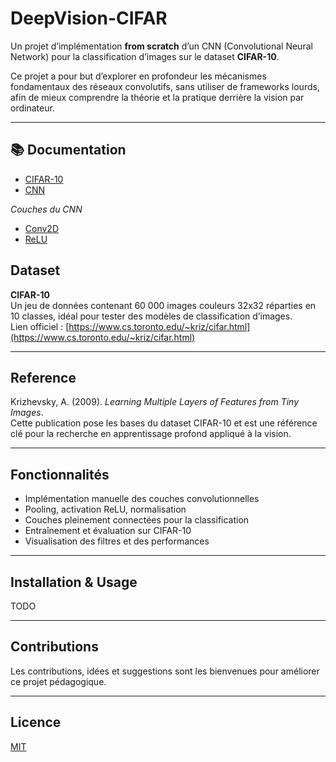 # DeepVision-CIFAR

Un projet d’implémentation **from scratch** d’un CNN (Convolutional Neural Network) pour la classification d’images sur le dataset **CIFAR-10**.

Ce projet a pour but d’explorer en profondeur les mécanismes fondamentaux des réseaux convolutifs, sans utiliser de frameworks lourds, afin de mieux comprendre la théorie et la pratique derrière la vision par ordinateur.

---
## 📚 Documentation

- [CIFAR-10](./how_it_work/cnn.md)
- [CNN](./how_it_work/cnn.md)

*Couches du CNN*
- [Conv2D](./how_it_work/layers/conv2d.md)
- [ReLU](./how_it_work/layers/relu.md)

## Dataset

**CIFAR-10**  
Un jeu de données contenant 60 000 images couleurs 32x32 réparties en 10 classes, idéal pour tester des modèles de classification d’images.  
Lien officiel : [https://www.cs.toronto.edu/~kriz/cifar.html](https://www.cs.toronto.edu/~kriz/cifar.html)

---

## Reference

Krizhevsky, A. (2009). *Learning Multiple Layers of Features from Tiny Images*.  
Cette publication pose les bases du dataset CIFAR-10 et est une référence clé pour la recherche en apprentissage profond appliqué à la vision.

---

## Fonctionnalités

- Implémentation manuelle des couches convolutionnelles  
- Pooling, activation ReLU, normalisation  
- Couches pleinement connectées pour la classification  
- Entraînement et évaluation sur CIFAR-10  
- Visualisation des filtres et des performances  

---

## Installation & Usage

TODO

---

## Contributions

Les contributions, idées et suggestions sont les bienvenues pour améliorer ce projet pédagogique.

---

## Licence

[MIT](./LICENSE)

